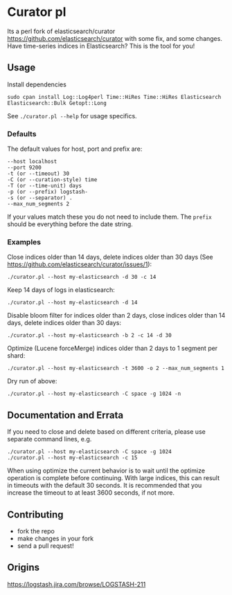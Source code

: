# Curator pl

Its a perl fork of elasticsearch/curator <https://github.com/elasticsearch/curator> with some fix, and some changes.
Have time-series indices in Elasticsearch? This is the tool for you!

## Usage

Install dependencies

    sudo cpan install Log::Log4perl Time::HiRes Time::HiRes Elasticsearch Elasticsearch::Bulk Getopt::Long


See `./curator.pl --help` for usage specifics.

### Defaults

The default values for host, port and prefix are:

    --host localhost
    --port 9200
    -t (or --timeout) 30
    -C (or --curation-style) time
    -T (or --time-unit) days
    -p (or --prefix) logstash-
    -s (or --separator) .
    --max_num_segments 2

If your values match these you do not need to include them.  The `prefix` should be everything before the date string.

### Examples

Close indices older than 14 days, delete indices older than 30 days (See https://github.com/elasticsearch/curator/issues/1):

    ./curator.pl --host my-elasticsearch -d 30 -c 14

Keep 14 days of logs in elasticsearch:

    ./curator.pl --host my-elasticsearch -d 14

Disable bloom filter for indices older than 2 days, close indices older than 14 days, delete indices older than 30 days:

    ./curator.pl --host my-elasticsearch -b 2 -c 14 -d 30
    
Optimize (Lucene forceMerge) indices older than 2 days to 1 segment per shard:

    ./curator.pl --host my-elasticsearch -t 3600 -o 2 --max_num_segments 1

Dry run of above:

    ./curator.pl --host my-elasticsearch -C space -g 1024 -n

## Documentation and Errata

If you need to close and delete based on different criteria, please use separate command lines, e.g.

    ./curator.pl --host my-elasticsearch -C space -g 1024
    ./curator.pl --host my-elasticsearch -c 15
    
When using optimize the current behavior is to wait until the optimize operation is complete before continuing.  With large indices, this can result in timeouts with the default 30 seconds.  It is recommended that you increase the timeout to at least 3600 seconds, if not more.  


## Contributing

* fork the repo
* make changes in your fork
* send a pull request!

## Origins

<https://logstash.jira.com/browse/LOGSTASH-211>

